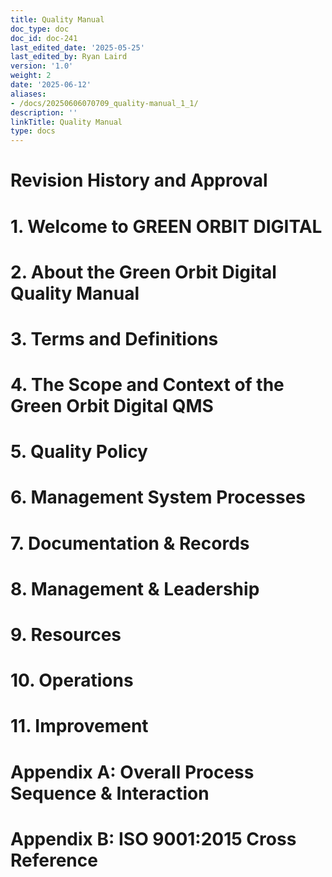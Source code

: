 ```yaml
---
title: Quality Manual
doc_type: doc
doc_id: doc-241
last_edited_date: '2025-05-25'
last_edited_by: Ryan Laird
version: '1.0'
weight: 2
date: '2025-06-12'
aliases:
- /docs/20250606070709_quality-manual_1_1/
description: ''
linkTitle: Quality Manual
type: docs
---
```


<!-- Unsupported block type: table_of_contents -->

# Revision History and Approval

<!-- Unsupported block type: table -->



<!-- Unsupported block type: divider -->

# 1. Welcome to GREEN ORBIT DIGITAL

<!-- Unsupported block type: divider -->

# 2. About the Green Orbit Digital Quality Manual

<!-- Unsupported block type: divider -->

# 3. Terms and Definitions

<!-- Unsupported block type: divider -->

# 4. The Scope and Context of the Green Orbit Digital QMS

<!-- Unsupported block type: divider -->

# 5. Quality Policy

<!-- Unsupported block type: divider -->

# 6. Management System Processes

<!-- Unsupported block type: divider -->

# 7. Documentation & Records

<!-- Unsupported block type: divider -->

# 8. Management & Leadership

<!-- Unsupported block type: divider -->

# 9. Resources

<!-- Unsupported block type: divider -->

# 10. Operations

<!-- Unsupported block type: divider -->

# 11. Improvement

<!-- Unsupported block type: divider -->

# Appendix A:	Overall Process Sequence & Interaction

<!-- Unsupported block type: divider -->

# Appendix B:	ISO 9001:2015 Cross Reference

<!-- Unsupported block type: divider -->
